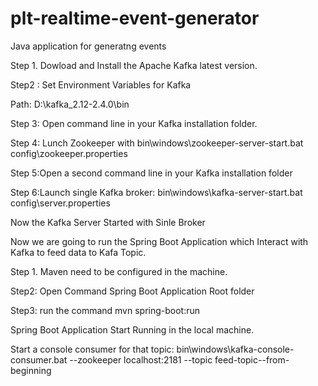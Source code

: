 # plt-realtime-event-generator
Java application for generatng events

Step 1. Dowload and Install the Apache Kafka latest version.

Step2 : Set Environment Variables for Kafka

Path: D:\kafka_2.12-2.4.0\bin

Step 3: Open command line in your Kafka installation folder.

Step 4: Lunch Zookeeper with bin\windows\zookeeper-server-start.bat config\zookeeper.properties

Step 5:Open a second command line in your Kafka installation folder

Step 6:Launch single Kafka broker: bin\windows\kafka-server-start.bat config\server.properties

Now the Kafka Server Started with Sinle Broker



Now we are going to run the Spring Boot Application which Interact with Kafka to feed data to Kafa Topic.

Step 1. Maven need to be configured in the machine.

Step2: Open Command Spring Boot Application Root folder

Step3: run the command mvn spring-boot:run

Spring Boot Application Start Running in the local machine.

Start a console consumer for that topic: bin\windows\kafka-console-consumer.bat --zookeeper localhost:2181 --topic feed-topic--from-beginning
